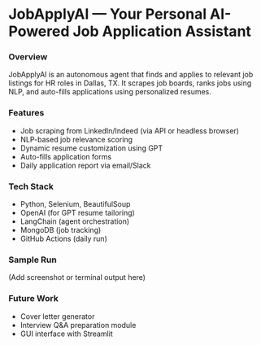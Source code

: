 # JobApplyAI — Your Personal AI-Powered Job Application Assistant

### Overview
JobApplyAI is an autonomous agent that finds and applies to relevant job listings for HR roles in Dallas, TX. It scrapes job boards, ranks jobs using NLP, and auto-fills applications using personalized resumes.

### Features
- Job scraping from LinkedIn/Indeed (via API or headless browser)
- NLP-based job relevance scoring
- Dynamic resume customization using GPT
- Auto-fills application forms
- Daily application report via email/Slack

### Tech Stack
- Python, Selenium, BeautifulSoup
- OpenAI (for GPT resume tailoring)
- LangChain (agent orchestration)
- MongoDB (job tracking)
- GitHub Actions (daily run)

### Sample Run
(Add screenshot or terminal output here)

### Future Work
- Cover letter generator
- Interview Q&A preparation module
- GUI interface with Streamlit
